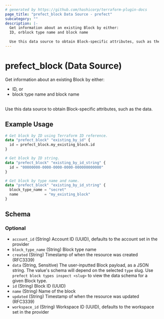 ```yaml
---
# generated by https://github.com/hashicorp/terraform-plugin-docs
page_title: "prefect_block Data Source - prefect"
subcategory: ""
description: |-
  Get information about an existing Block by either:
  ID, orblock type name and block name
  
  Use this data source to obtain Block-specific attributes, such as the data.
---
```


# prefect_block (Data Source)

Get information about an existing Block by either:
- ID, or
- block type name and block name
<br>
Use this data source to obtain Block-specific attributes, such as the data.

## Example Usage

```terraform
# Get block by ID using Terraform ID reference.
data "prefect_block" "existing_by_id" {
  id = prefect_block.my_existing_block.id
}

# Get block by ID string.
data "prefect_block" "existing_by_id_string" {
  id = "00000000-0000-0000-0000-000000000000"
}

# Get block by type name and name.
data "prefect_block" "existing_by_id_string" {
  block_type_name = "secret"
  name            = "my_existing_block"
}
```

<!-- schema generated by tfplugindocs -->
## Schema

### Optional

- `account_id` (String) Account ID (UUID), defaults to the account set in the provider
- `block_type_name` (String) Block type name
- `created` (String) Timestamp of when the resource was created (RFC3339)
- `data` (String, Sensitive) The user-inputted Block payload, as a JSON string. The value's schema will depend on the selected `type` slug. Use `prefect block types inspect <slug>` to view the data schema for a given Block type.
- `id` (String) Block ID (UUID)
- `name` (String) Name of the block
- `updated` (String) Timestamp of when the resource was updated (RFC3339)
- `workspace_id` (String) Workspace ID (UUID), defaults to the workspace set in the provider
